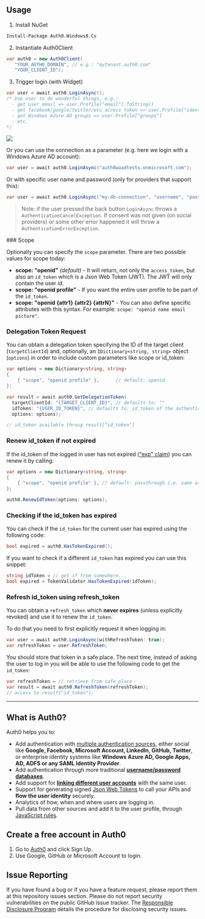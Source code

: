 ## Usage

1. Install NuGet

  ~~~ps
  Install-Package Auth0.Windows8.Cs
  ~~~

2. Instantiate Auth0Client

  ~~~cs
  var auth0 = new Auth0Client(
     "YOUR_AUTH0_DOMAIN", // e.g.: "mytenant.auth0.com"
	 "YOUR_CLIENT_ID");
  ~~~

3. Trigger login (with Widget) 

  ~~~cs
  var user = await auth0.LoginAsync();
  /* Use user to do wonderful things, e.g.: 
    - get user email => user.Profile["email"].ToString()
    - get facebook/google/twitter/etc access token => user.Profile["identities"][0]["access_token"]
    - get Windows Azure AD groups => user.Profile["groups"]
    - etc.
  */
  ~~~

  ![](http://puu.sh/4c7GO.png)

Or you can use the connection as a parameter (e.g. here we login with a Windows Azure AD account):

~~~cs
var user = await auth0.LoginAsync("auth0waadtests.onmicrosoft.com");
~~~

Or with specific user name and password (only for providers that support this):

~~~cs
var user = await auth0.LoginAsync("my-db-connection", "username", "password");
~~~

> Note: if the user pressed the back button `LoginAsync` throws a `AuthenticationCancelException`. If consent was not given (on social providers) or some other error happened it will throw a `AuthenticationErrorException`.

### Scope

Optionally you can specify the `scope` parameter. There are two possible values for scope today:

* __scope: "openid"__ _(default)_ - It will return, not only the `access_token`, but also an `id_token` which is a Json Web Token (JWT). The JWT will only contain the user id.
* __scope: "openid profile"__ - If you want the entire user profile to be part of the `id_token`.
* __scope: "openid {attr1} {attr2} {attrN}"__ - You can also define specific attributes with this syntax. For example: `scope: "openid name email picture"`.

### Delegation Token Request

You can obtain a delegation token specifying the ID of the target client (`targetClientId`) and, optionally, an `IDictionary<string, string>` object (`options`) in order to include custom parameters like scope or id_token:

~~~cs
var options = new Dictionary<string, string>
{
    { "scope", "openid profile" },		// default: openid
};

var result = await auth0.GetDelegationToken(
  targetClientId: "{TARGET_CLIENT_ID}", // defaults to: ""
  idToken: "{USER_ID_TOKEN}", // defaults to: id_token of the authenticated user (auth0 CurrentUser.IdToken)
  options: options);

// id_token available throug result["id_token"]
~~~

### Renew id_token if not expired

If the id_token of the logged in user has not expired (["exp" claim](http://self-issued.info/docs/draft-ietf-oauth-json-web-token.html#expDef)) you can renew it by calling:

~~~cs
var options = new Dictionary<string, string>
{
    { "scope", "openid profile" }, // default: passthrough i.e. same as previous time token was asked for
};

auth0.RenewIdToken(options: options);
~~~

### Checking if the id_token has expired

You can check if the `id_token` for the current user has expired using the following code:

~~~cs
bool expired = auth0.HasTokenExpired();
~~~

If you want to check if a different `id_token` has expired you can use this snippet:
~~~cs
string idToken = // get if from somewhere...
bool expired = TokenValidator.HasTokenExpired(idToken);
~~~

### Refresh id_token using refresh_token

You can obtain a `refresh_token` which **never expires** (unless explicitly revoked) and use it to renew the `id_token`. 

To do that you need to first explicitly request it when logging in:
~~~cs
var user = await auth0.LoginAsync(withRefreshToken: true);
var refreshToken = user.RefreshToken;
~~~

You should store that token in a safe place. The next time, instead of asking the user to log in you will be able to use the following code to get the `id_token`:
~~~cs
var refreshToken = // retrieve from safe place
var result = await auth0.RefreshToken(refreshToken);
// access to result["id_token"];
~~~

---

## What is Auth0?

Auth0 helps you to:

* Add authentication with [multiple authentication sources](https://docs.auth0.com/identityproviders), either social like **Google, Facebook, Microsoft Account, LinkedIn, GitHub, Twitter**, or enterprise identity systems like **Windows Azure AD, Google Apps, AD, ADFS or any SAML Identity Provider**. 
* Add authentication through more traditional **[username/password databases](https://docs.auth0.com/mysql-connection-tutorial)**.
* Add support for **[linking different user accounts](https://docs.auth0.com/link-accounts)** with the same user.
* Support for generating signed [Json Web Tokens](https://docs.auth0.com/jwt) to call your APIs and **flow the user identity** securely.
* Analytics of how, when and where users are logging in.
* Pull data from other sources and add it to the user profile, through [JavaScript rules](https://docs.auth0.com/rules).

## Create a free account in Auth0

1. Go to [Auth0](http://developers.auth0.com) and click Sign Up.
2. Use Google, GitHub or Microsoft Account to login.

## Issue Reporting

If you have found a bug or if you have a feature request, please report them at this repository issues section. Please do not report security vulnerabilities on the public GitHub issue tracker. The [Responsible Disclosure Program](https://auth0.com/whitehat) details the procedure for disclosing security issues.
